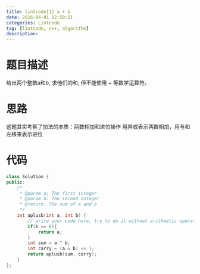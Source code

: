 ```yaml
---
title: lintcode[1] a + b
date: 2016-04-01 12:50:21
categories: Lintcode
tag: [lintcode, c++, algorithm]
description:
---
```


# 题目描述
给出两个整数a和b, 求他们的和, 但不能使用 + 等数学运算符。
<!--more-->

# 思路
这题其实考察了加法的本质：两数相加和进位操作 用异或表示两数相加，用与和左移来表示进位

# 代码

```c++
class Solution {
public:
    /*
     * @param a: The first integer
     * @param b: The second integer
     * @return: The sum of a and b
     */
    int aplusb(int a, int b) {
        // write your code here, try to do it without arithmetic operators.
        if(b == 0){
            return a;
        }
        int sum = a ^ b;
        int carry = (a & b) << 1;
        return aplusb(sum, carry);
    }
};
```
